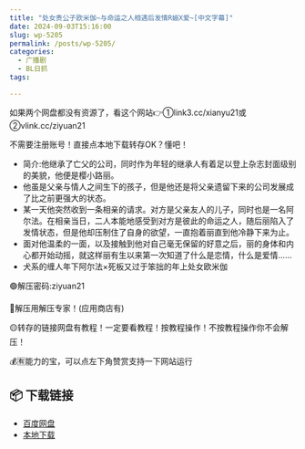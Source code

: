 ```yaml
---
title: "处女贵公子欧米伽~与命运之人相遇后发情R娠X爱~[中文字幕]"
date: 2024-09-03T15:16:00
slug: wp-5205
permalink: /posts/wp-5205/
categories:
  - 广播剧
  - BL日抓
tags:

---
```


如果两个网盘都没有资源了，看这个网站👉①link3.cc/xianyu21或②vlink.cc/ziyuan21

不需要注册账号！直接点本地下载转存OK？懂吧！

*   简介:他继承了亡父的公司，同时作为年轻的继承人有着足以登上杂志封面级别的美貌，他便是樱小路丽。
*   他虽是父亲与情人之间生下的孩子，但是他还是将父亲遗留下来的公司发展成了比之前更强大的状态。
*   某一天他突然收到一条相亲的请求。对方是父亲友人的儿子，同时也是一名阿尔法。在相亲当日，二人本能地感受到对方是彼此的命运之人，随后丽陷入了发情状态，但是他却压制住了自身的欲望，一直抱着丽直到他冷静下来为止。
*   面对他温柔的一面，以及接触到他对自己毫无保留的好意之后，丽的身体和内心都开始动摇，就这样丽有生以来第一次知道了什么是恋情，什么是爱情……
*   犬系的缠人年下阿尔法×死板又过于笨拙的年上处女欧米伽

🟢解压密码:ziyuan21

🔵解压用解压专家！(应用商店有)

🟡转存的链接网盘有教程！一定要看教程！按教程操作！不按教程操作你不会解压！

💰🈶能力的宝，可以点左下角赞赏支持一下网站运行

## 📦 下载链接
- [百度网盘](https://blziyuan21.com/pay-download/5205?key=1a2092319c&down_id=0)
- [本地下载](https://blziyuan21.com/pay-download/5205?key=1a2092319c&down_id=1)

